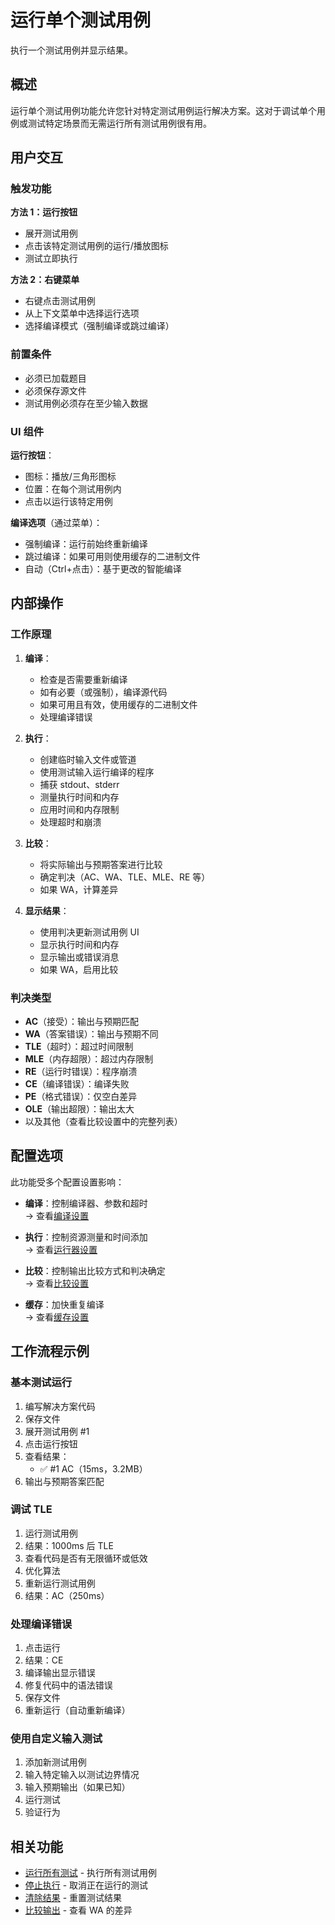 # 运行单个测试用例

执行一个测试用例并显示结果。

## 概述

运行单个测试用例功能允许您针对特定测试用例运行解决方案。这对于调试单个用例或测试特定场景而无需运行所有测试用例很有用。

## 用户交互

### 触发功能

**方法 1：运行按钮**

- 展开测试用例
- 点击该特定测试用例的运行/播放图标
- 测试立即执行

**方法 2：右键菜单**

- 右键点击测试用例
- 从上下文菜单中选择运行选项
- 选择编译模式（强制编译或跳过编译）

### 前置条件

- 必须已加载题目
- 必须保存源文件
- 测试用例必须存在至少输入数据

### UI 组件

**运行按钮**：

- 图标：播放/三角形图标
- 位置：在每个测试用例内
- 点击以运行该特定用例

**编译选项**（通过菜单）：

- 强制编译：运行前始终重新编译
- 跳过编译：如果可用则使用缓存的二进制文件
- 自动（Ctrl+点击）：基于更改的智能编译

## 内部操作

### 工作原理

1. **编译**：
    - 检查是否需要重新编译
    - 如有必要（或强制），编译源代码
    - 如果可用且有效，使用缓存的二进制文件
    - 处理编译错误

2. **执行**：
    - 创建临时输入文件或管道
    - 使用测试输入运行编译的程序
    - 捕获 stdout、stderr
    - 测量执行时间和内存
    - 应用时间和内存限制
    - 处理超时和崩溃

3. **比较**：
    - 将实际输出与预期答案进行比较
    - 确定判决（AC、WA、TLE、MLE、RE 等）
    - 如果 WA，计算差异

4. **显示结果**：
    - 使用判决更新测试用例 UI
    - 显示执行时间和内存
    - 显示输出或错误消息
    - 如果 WA，启用比较

### 判决类型

- **AC**（接受）：输出与预期匹配
- **WA**（答案错误）：输出与预期不同
- **TLE**（超时）：超过时间限制
- **MLE**（内存超限）：超过内存限制
- **RE**（运行时错误）：程序崩溃
- **CE**（编译错误）：编译失败
- **PE**（格式错误）：仅空白差异
- **OLE**（输出超限）：输出太大
- 以及其他（查看比较设置中的完整列表）

## 配置选项

此功能受多个配置设置影响：

- **编译**：控制编译器、参数和超时  
  → 查看[编译设置](../configuration/compilation.md)

- **执行**：控制资源测量和时间添加  
  → 查看[运行器设置](../configuration/runner.md)

- **比较**：控制输出比较方式和判决确定  
  → 查看[比较设置](../configuration/comparing.md)

- **缓存**：加快重复编译  
  → 查看[缓存设置](../configuration/cache.md)

## 工作流程示例

### 基本测试运行

1. 编写解决方案代码
2. 保存文件
3. 展开测试用例 #1
4. 点击运行按钮
5. 查看结果：
    - ✅ #1 AC（15ms，3.2MB）
6. 输出与预期答案匹配

### 调试 TLE

1. 运行测试用例
2. 结果：1000ms 后 TLE
3. 查看代码是否有无限循环或低效
4. 优化算法
5. 重新运行测试用例
6. 结果：AC（250ms）

### 处理编译错误

1. 点击运行
2. 结果：CE
3. 编译输出显示错误
4. 修复代码中的语法错误
5. 保存文件
6. 重新运行（自动重新编译）

### 使用自定义输入测试

1. 添加新测试用例
2. 输入特定输入以测试边界情况
3. 输入预期输出（如果已知）
4. 运行测试
5. 验证行为

## 相关功能

- [运行所有测试](run-all-tests.md) - 执行所有测试用例
- [停止执行](stop-execution.md) - 取消正在运行的测试
- [清除结果](clear-results.md) - 重置测试结果
- [比较输出](compare-output.md) - 查看 WA 的差异
